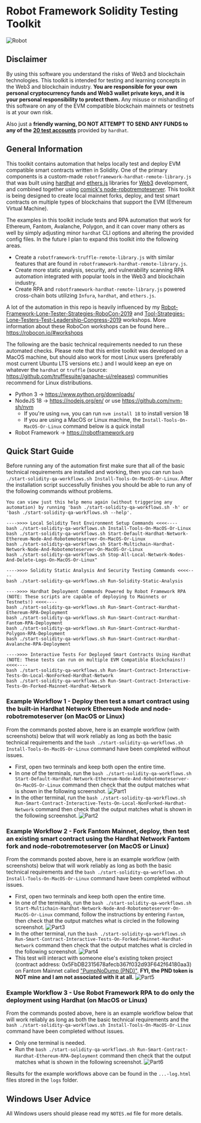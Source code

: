 # Robot Framework Solidity Testing Toolkit

![Robot](./notes-images-and-demonstrations/robotframework-hardhat-ethereum.png)

## Disclaimer

By using this software you understand the risks of Web3 and blockchain technologies. This toolkit is intended for testing and learning concepts in the Web3 and blockchain industry. **You are responsible for your own personal cryptocurrency funds and Web3 wallet private keys, and it is your personal responsibility to protect them.** Any misuse or mishandling of this software on any of the EVM compatible blockchain mainnets or testnets is at your own risk.

Also just a **friendly warning, DO NOT ATTEMPT TO SEND ANY FUNDS to any of the** [**20 test accounts**](https://dev.to/alex_bobes/making-an-ethereum-bot-a-step-by-step-guide-3ol4) provided by `hardhat`. 

## General Information

This toolkit contains automation that helps locally test and deploy EVM compatible smart contracts written in Solidity. One of the primary components is a custom-made `robotframework-hardhat-remote-library.js` that was built using [hardhat]() and [ethers.js]() libraries for [Web3](https://ethereum.org/en/web3/) development, and combined together using [comick's node-robotremoteserver](https://github.com/comick/node-robotremoteserver). This toolkit is being designed to create local mainnet forks, deploy, and test smart contracts on multiple types of blockchains that support the EVM (Ethereum Virtual Machine). 

The examples in this toolkit include tests and RPA automation that work for Ethereum, Fantom, Avalanche, Polygon, and it can cover many others as well by simply adjusting minor `hardhat` CLI options and altering the provided config files. In the future I plan to expand this toolkit into the following areas.
- Create a `robotframework-truffle-remote-library.js` with similar features that are found in  `robotframework-hardhat-remote-library.js`.
- Create more static analysis, security, and vulnerability scanning RPA automation integrated with popular tools in the Web3 and blockchain industry.
- Create RPA and `robotframework-hardhat-remote-library.js` powered cross-chain bots utilizing `Infura`, `hardhat`, and `ethers.js`.

A lot of the automation in this repo is heavily influenced by my [Robot-Framework-Lone-Tester-Strategies-RoboCon-2019](https://github.com/jg8481/Robot-Framework-Lone-Tester-Strategies-RoboCon-2019) and [Tool-Strategies-Lone-Testers-Test-Leadership-Congress-2019](https://github.com/jg8481/Tool-Strategies-Lone-Testers-Test-Leadership-Congress-2019) workshops. More information about these RoboCon workshops can be found here... https://robocon.io/#workshops

The following are the basic technical requirements needed to run these automated checks. Please note that this entire toolkit was developed on a MacOS machine, but should also work for most Linux users (preferably most current Ubuntu LTS versions etc.) and I would keep an eye on whatever the `hardhat` or `truffle` (source: https://github.com/trufflesuite/ganache-ui/releases) communities recommend for Linux distributions.
- Python 3 -> https://www.python.org/downloads/
- NodeJS 18 -> https://nodejs.org/en/ or use https://github.com/nvm-sh/nvm
  - If you're using `nvm`, you can run `nvm install 18` to install version 18
  - If you are using a MacOS or Linux machine, the `Install-Tools-On-MacOS-Or-Linux` command below is a quick install
- Robot Framework -> https://robotframework.org

## Quick Start Guide

Before running any of the automation first make sure that all of the basic technical requirements are installed and working, then you can run `bash ./start-solidity-qa-workflows.sh Install-Tools-On-MacOS-Or-Linux`. After the installation script successfully finishes you should be able to run any of the following commands without problems.

```
You can view just this help menu again (without triggering any automation) by running 'bash ./start-solidity-qa-workflows.sh -h' or 'bash ./start-solidity-qa-workflows.sh --help'.

---->>>> Local Solidity Test Environment Setup Commands <<<<----
bash ./start-solidity-qa-workflows.sh Install-Tools-On-MacOS-Or-Linux
bash ./start-solidity-qa-workflows.sh Start-Default-Hardhat-Network-Ethereum-Node-And-Robotemoteserver-On-MacOS-Or-Linux
bash ./start-solidity-qa-workflows.sh Start-Multichain-Hardhat-Network-Node-And-Robotemoteserver-On-MacOS-Or-Linux
bash ./start-solidity-qa-workflows.sh Stop-All-Local-Network-Nodes-And-Delete-Logs-On-MacOS-Or-Linux"

---->>>> Solidity Static Analysis And Security Testing Commands <<<<----
bash ./start-solidity-qa-workflows.sh Run-Solidity-Static-Analysis
 
---->>>> Hardhat Deployment Commands Powered by Robot Framework RPA (NOTE: These scripts are capable of deploying to Mainnets or Testnets!) <<<<----
bash ./start-solidity-qa-workflows.sh Run-Smart-Contract-Hardhat-Ethereum-RPA-Deployment
bash ./start-solidity-qa-workflows.sh Run-Smart-Contract-Hardhat-Fantom-RPA-Deployment
bash ./start-solidity-qa-workflows.sh Run-Smart-Contract-Hardhat-Polygon-RPA-Deployment
bash ./start-solidity-qa-workflows.sh Run-Smart-Contract-Hardhat-Avalanche-RPA-Deployment

---->>>> Interactive Tests For Deployed Smart Contracts Using Hardhat (NOTE: These tests can run on multiple EVM Compatible Blockchains!) <<<<---- 
bash ./start-solidity-qa-workflows.sh Run-Smart-Contract-Interactive-Tests-On-Local-NonForked-Hardhat-Network
bash ./start-solidity-qa-workflows.sh Run-Smart-Contract-Interactive-Tests-On-Forked-Mainnet-Hardhat-Network 
```
### Example Workflow 1 - Deploy then test a smart contract using the built-in Hardhat Network Ethereum Node and node-robotremoteserver (on MacOS or Linux)
From the commands posted above, here is an example workflow (with screenshots) below that will work reliably as long as both the basic technical requirements and the `bash ./start-solidity-qa-workflows.sh Install-Tools-On-MacOS-Or-Linux` command have been completed without issues.
- First, open two terminals and keep both open the entire time.
- In one of the terminals, run the `bash ./start-solidity-qa-workflows.sh Start-Default-Hardhat-Network-Ethereum-Node-And-Robotemoteserver-On-MacOS-Or-Linux` command then check that the output matches what is shown in the following screenshot. 
![Part1](./notes-images-and-demonstrations/robotframework-hardhat-part1.png)
- In the other terminal, run the `bash ./start-solidity-qa-workflows.sh Run-Smart-Contract-Interactive-Tests-On-Local-NonForked-Hardhat-Network` command then check that the output matches what is shown in the following screenshot. 
![Part2](./notes-images-and-demonstrations/robotframework-hardhat-part2.png)

### Example Workflow 2 - Fork Fantom Mainnet, deploy, then test an existing smart contract using the Hardhat Network Fantom fork and node-robotremoteserver (on MacOS or Linux)
From the commands posted above, here is an example workflow (with screenshots) below that will work reliably as long as both the basic technical requirements and the `bash ./start-solidity-qa-workflows.sh Install-Tools-On-MacOS-Or-Linux` command have been completed without issues.
- First, open two terminals and keep both open the entire time.
- In one of the terminals, run the `bash ./start-solidity-qa-workflows.sh Start-Multichain-Hardhat-Network-Node-And-Robotemoteserver-On-MacOS-Or-Linux` command, follow the instructions by entering `Fantom`, then check that the output matches what is circled in the following screenshot. 
![Part3](./notes-images-and-demonstrations/robotframework-hardhat-part3.png)
- In the other terminal, run the `bash ./start-solidity-qa-workflows.sh Run-Smart-Contract-Interactive-Tests-On-Forked-Mainnet-Hardhat-Network` command then check that the output matches what is circled in the following screenshot. 
![Part4](./notes-images-and-demonstrations/robotframework-hardhat-part4.png)
- This test will interact with someone else's existing token project (contract address: 0x5FbDB2315678afecb367f032d93F642f64180aa3) on Fantom Mainnet called ["PumpNoDump (PND)"](https://ftmscan.com/address/0x5fbdb2315678afecb367f032d93f642f64180aa3). **FYI, the PND token is NOT mine and I am not associated with it at all.**
![Part5](./notes-images-and-demonstrations/robotframework-hardhat-part5.png)

### Example Workflow 3 - Use Robot Framework RPA to do only the deployment using Hardhat (on MacOS or Linux)
From the commands posted above, here is an example workflow below that will work reliably as long as both the basic technical requirements and the `bash ./start-solidity-qa-workflows.sh Install-Tools-On-MacOS-Or-Linux` command have been completed without issues.
- Only one terminal is needed.
- Run the `bash ./start-solidity-qa-workflows.sh Run-Smart-Contract-Hardhat-Ethereum-RPA-Deployment` command then check that the output matches what is shown in the following screenshot. 
![Part6](./notes-images-and-demonstrations/robotframework-hardhat-part6.png)

Results for the example workflows above can be found in the `...-log.html` files stored in the `logs` folder.

## Windows User Advice

All Windows users should please read my `NOTES.md` file for more details.